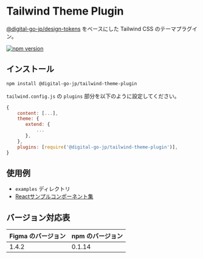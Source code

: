 # Tailwind Theme Plugin

[@digital-go-jp/design-tokens](https://www.npmjs.com/package/@digital-go-jp/design-tokens) をベースにした Tailwind CSS のテーマプラグイン。

[![npm version](https://badge.fury.io/js/@digital-go-jp%2Ftailwind-theme-plugin.svg)](https://badge.fury.io/js/@digital-go-jp%2Ftailwind-theme-plugin)

## インストール

```sh
npm install @digital-go-jp/tailwind-theme-plugin
```
  
`tailwind.config.js` の `plugins` 部分を以下のように設定してください。
  
```js
{
    content: [...],
    theme: {
       extend: {
           ...
       },
    },
    plugins: [require('@digital-go-jp/tailwind-theme-plugin')],
}
```

## 使用例

- `examples` ディレクトリ
- [Reactサンプルコンポーネント集](https://github.com/digital-go-jp/design-system-example-components)

## バージョン対応表

| Figma のバージョン | npm のバージョン |
| ------------------ | ---------------- |
| 1.4.2              | 0.1.14           |

